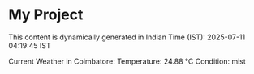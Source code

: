 # My Project

This content is dynamically generated in Indian Time (IST): 2025-07-11 04:19:45 IST


Current Weather in Coimbatore:
Temperature: 24.88 °C
Condition: mist
